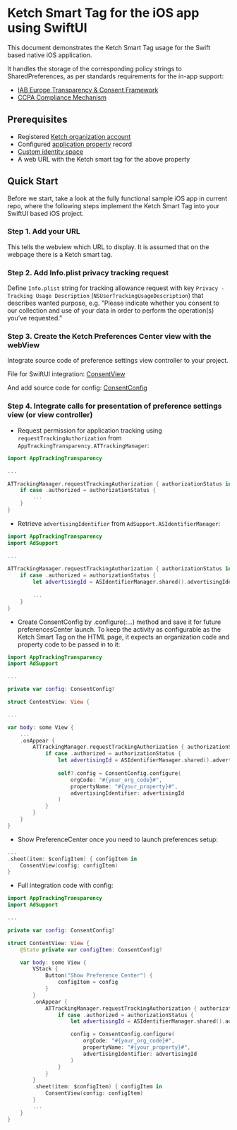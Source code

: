 # Ketch Smart Tag for the iOS app using SwiftUI

This document demonstrates the Ketch Smart Tag usage for the Swift based native iOS application.

It handles the storage of the corresponding policy strings to SharedPreferences,
as per standards requirements for the in-app support:
- [IAB Europe Transparency & Consent Framework](https://github.com/InteractiveAdvertisingBureau/GDPR-Transparency-and-Consent-Framework/blob/master/TCFv2/IAB%20Tech%20Lab%20-%20CMP%20API%20v2.md#in-app-details)
- [CCPA Compliance Mechanism](https://github.com/InteractiveAdvertisingBureau/USPrivacy/blob/master/CCPA/USP%20API.md#in-app-support)

## Prerequisites
- Registered [Ketch organization account](https://app.ketch.com/settings/organization) 
- Configured [application property](https://app.ketch.com/deployment/applications) record
- [Custom identity space](https://docs.ketch.com/hc/en-us/articles/360063594173-Managing-Properties#configuring-data-layer-setup-0-9)
- A web URL with the Ketch smart tag for the above property

## Quick Start

Before we start, take a look at the fully functional sample iOS app in current repo,
where the following steps implement the Ketch Smart Tag into your SwiftUI based iOS project.

### Step 1. Add your URL

This tells the webview which URL to display. It is assumed that on the webpage there is a Ketch smart tag.

### Step 2. Add Info.plist privacy tracking request

Define `Info.plist` string for tracking allowance request with key 
`Privacy - Tracking Usage Description` (`NSUserTrackingUsageDescription`) 
that describes wanted purpose, e.g. "Please indicate whether you consent to our collection and use 
of your data in order to perform the operation(s) you’ve requested."

### Step 3. Create the Ketch Preferences Center view with the webView

Integrate source code of preference settings view controller to your project.

File for SwiftUI integration: [ConsentView](./ConsentView.swift)

And add source code for config: [ConsentConfig](./../ConsentConfig.swift)
    
### Step 4. Integrate calls for presentation of preference settings view (or view controller)

- Request permission for application tracking using `requestTrackingAuthorization` from `AppTrackingTransparency.ATTrackingManager`:

```swift
import AppTrackingTransparency

...

ATTrackingManager.requestTrackingAuthorization { authorizationStatus in
    if case .authorized = authorizationStatus {
        ...
    }
}
```

- Retrieve `advertisingIdentifier` from `AdSupport.ASIdentifierManager`:

```swift
import AppTrackingTransparency
import AdSupport

...
    
ATTrackingManager.requestTrackingAuthorization { authorizationStatus in
    if case .authorized = authorizationStatus {
        let advertisingId = ASIdentifierManager.shared().advertisingIdentifier
        
        ...
    }
}
```

- Create ConsentConfig by .configure(:...) method and save it for future preferencesCenter launch. To keep the activity as configurable as the Ketch Smart Tag on the HTML page, it expects an organization code and property code to be passed in to it:

```swift
import AppTrackingTransparency
import AdSupport

...

private var config: ConsentConfig?

struct ContentView: View {

...

var body: some View {
    ...
    .onAppear {
        ATTrackingManager.requestTrackingAuthorization { authorizationStatus in
            if case .authorized = authorizationStatus {
                let advertisingId = ASIdentifierManager.shared().advertisingIdentifier
                
                self?.config = ConsentConfig.configure(
                    orgCode: "#{your_org_code}#",
                    propertyName: "#{your_property}#",
                    advertisingIdentifier: advertisingId
                )
            }
        }
    }
}
```

- Show PreferenceCenter once you need to launch preferences setup:

```swift
...
.sheet(item: $configItem) { configItem in
    ConsentView(config: configItem)
}
```

- Full integration code with config:

```swift
import AppTrackingTransparency
import AdSupport

...

private var config: ConsentConfig?

struct ContentView: View {
    @State private var configItem: ConsentConfig?

    var body: some View {
        VStack {
            Button("Show Preference Center") {
                configItem = config
            }
        }
        .onAppear {
            ATTrackingManager.requestTrackingAuthorization { authorizationStatus in
                if case .authorized = authorizationStatus {
                    let advertisingId = ASIdentifierManager.shared().advertisingIdentifier

                    config = ConsentConfig.configure(
                        orgCode: "#{your_org_code}#",
                        propertyName: "#{your_property}#",
                        advertisingIdentifier: advertisingId
                    )
                }
            }
        }
        .sheet(item: $configItem) { configItem in
            ConsentView(config: configItem)
        }
        ...
    }
}
```
